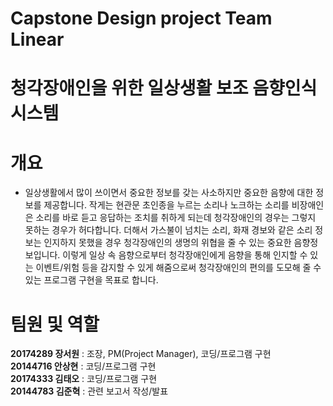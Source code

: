 # Capstone Design project Team Linear

# 청각장애인을 위한 일상생활 보조 음향인식 시스템

# 개요
- 일상생활에서 많이 쓰이면서 중요한 정보를 갖는 사소하지만 중요한 음향에 대한 정보를 제공합니다. 
작게는 현관문 초인종을 누르는 소리나 노크하는 소리를 비장애인은 소리를 바로 듣고 응답하는 조치를 취하게 되는데 청각장애인의 경우는 그렇지 못하는 경우가 허다합니다. 
더해서 가스불이 넘치는 소리, 화재 경보와 같은 소리 정보는 인지하지 못했을 경우 청각장애인의 생명의 위협을 줄 수 있는 중요한 음향정보입니다. 
이렇게 일상 속 음향으로부터 청각장애인에게 음향을 통해 인지할 수 있는 이벤트/위험 등을 감지할 수 있게 해줌으로써 청각장애인의 편의를 도모해 줄 수 있는 프로그램 구현을 목표로 합니다.

# 팀원 및 역할
__20174289 장서원__ : 조장, PM(Project Manager), 코딩/프로그램 구현  
__20144716 안상현__ : 코딩/프로그램 구현  
__20174333 김태오__ : 코딩/프로그램 구현  
__20144783 김준혁__ : 관련 보고서 작성/발표  
